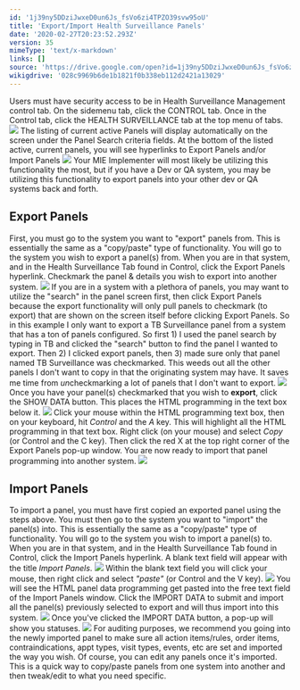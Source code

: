 ```yaml
---
id: '1j39ny5DDziJwxeD0un6Js_fsVo6zi4TPZO39svw95oU'
title: 'Export/Import Health Surveillance Panels'
date: '2020-02-27T20:23:52.293Z'
version: 35
mimeType: 'text/x-markdown'
links: []
source: 'https://drive.google.com/open?id=1j39ny5DDziJwxeD0un6Js_fsVo6zi4TPZO39svw95oU'
wikigdrive: '028c9969b6de1b1821f0b338eb112d2421a13029'
---
```

Users must have security access to be in Health Surveillance Management control tab. On the sidemenu tab, click the CONTROL tab. Once in the Control tab, click the HEALTH SURVEILLANCE tab at the top menu of tabs.
![](../export-import-health-surveillance-panels.assets/2438e433ac9318b02ac39205c16153c1.png)
The listing of current active Panels will display automatically on the screen under the Panel Search criteria fields. At the bottom of the listed active, current panels, you will see hyperlinks to Export Panels and/or Import Panels
![](../export-import-health-surveillance-panels.assets/f8a1beba19aefa30eb579f735ec9b24a.png)
Your MIE Implementer will most likely be utilizing this functionality the most, but if you have a Dev or QA system, you may be utilizing this functionality to export panels into your other dev or QA systems back and forth.

## Export Panels

First, you must go to the system you want to "export" panels from. This is essentially the same as a "copy/paste" type of functionality. You will go to the system you wish to export a panel(s) from. When you are in that system, and in the Health Surveillance Tab found in Control, click the Export Panels hyperlink. Checkmark the panel & details you wish to export into another system.
![](../export-import-health-surveillance-panels.assets/2f67b541ef325a857aa1255d6fddea65.png)
If you are in a system with a plethora of panels, you may want to utilize the "search" in the panel screen first, then click Export Panels because the export functionality will only pull panels to checkmark (to export) that are shown on the screen itself before clicking Export Panels. So in this example I only want to export a TB Surveillance panel from a system that has a ton of panels configured. So first 1) I used the panel search by typing in TB and clicked the "search" button to find the panel I wanted to export. Then 2) I clicked export panels, then 3) made sure only that panel named TB Surveillance was checkmarked. This weeds out all the other panels I don't want to copy in that the originating system may have. It saves me time from *un*checkmarking a lot of panels that I don't want to export.
![](../export-import-health-surveillance-panels.assets/55eec80228b6a0a266a36eab7055df62.png)
Once you have your panel(s) checkmarked that you wish to **export**, click the SHOW DATA button. This places the HTML programming in the text box below it.
![](../export-import-health-surveillance-panels.assets/f7c1a0f25c51f8f3b2a62b20da5f4f9c.png)
Click your mouse within the HTML programming text box, then on your keyboard, hit *Control* and the *A* key. This will highlight all the HTML programming in that text box. Right click (on your mouse) and select *Copy* (or Control and the C key). Then click the red X at the top right corner of the Export Panels pop-up window. You are now ready to import that panel programming into another system.
![](../export-import-health-surveillance-panels.assets/1e314089c7db163bf92e1f80c184d2cd.png)

## Import Panels

To import a panel, you must have first copied an exported panel using the steps above. You must then go to the system you want to "import" the panel(s) into. This is essentially the same as a "copy/paste" type of functionality. You will go to the system you wish to import a panel(s) to. When you are in that system, and in the Health Surveillance Tab found in Control, click the Import Panels hyperlink. A blank text field will appear with the title *Import Panels*.
![](../export-import-health-surveillance-panels.assets/1ea780baf9000b08ac8feabdf62106f4.png)
Within the blank text field you will click your mouse, then right click and select *"paste"* (or Control and the V key).
![](../export-import-health-surveillance-panels.assets/90c1f14b412b53c0242ee3f2849c3ab2.png)
You will see the HTML panel data programming get pasted into the free text field of the Import Panels window. Click the IMPORT DATA to submit and import all the panel(s) previously selected to export and will thus import into this system.
![](../export-import-health-surveillance-panels.assets/462d6988b3b3860175de24bf7d73dd31.png)
Once you've clicked the IMPORT DATA button, a pop-up will show you statuses.
![](../export-import-health-surveillance-panels.assets/97f3c4c45fc0508f013ce090cf42af10.png)
For auditing purposes, we recommend you going into the newly imported panel to make sure all action items/rules, order items, contraindications, appt types, visit types, events, etc are set and imported the way you wish. Of course, you can edit any panels once it's imported. This is a quick way to copy/paste panels from one system into another and then tweak/edit to what you need specific.
